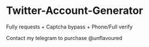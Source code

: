 # Twitter-Account-Generator

Fully requests + Captcha bypass + Phone/Full verify

Contact my telegram to purchase @unflavoured
